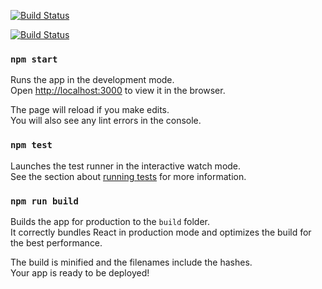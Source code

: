 [![Build Status](https://img.shields.io/badge/Prosto-Acz%20Schludnie-lightgrey)](https://img.shields.io/badge/Prosto-Acz%20Schludnie-lightgrey)

[![Build Status](https://travis-ci.com/MattViper/Stickerzzz-Frontend.svg?token=sWzgPURRhRsa5bEU5pQA&branch=master)](https://travis-ci.com/MattViper/Stickerzzz-Frontend.svg?token=sWzgPURRhRsa5bEU5pQA&branch=master)

### `npm start`

Runs the app in the development mode.<br />
Open [http://localhost:3000](http://localhost:3000) to view it in the browser.

The page will reload if you make edits.<br />
You will also see any lint errors in the console.

### `npm test`

Launches the test runner in the interactive watch mode.<br />
See the section about [running tests](https://facebook.github.io/create-react-app/docs/running-tests) for more information.

### `npm run build`

Builds the app for production to the `build` folder.<br />
It correctly bundles React in production mode and optimizes the build for the best performance.

The build is minified and the filenames include the hashes.<br />
Your app is ready to be deployed!
